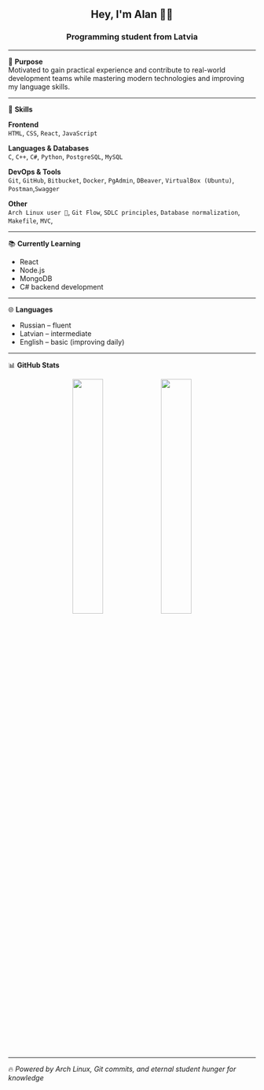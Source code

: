 <h2 align="center">Hey, I'm Alan 👨‍💻</h2>
<h3 align="center">Programming student from Latvia</h3>

---

🎯 **Purpose**  
Motivated to gain practical experience and contribute to real-world development teams while mastering modern technologies and improving my language skills.

---

🧰 **Skills**

**Frontend**  
`HTML`, `CSS`, `React`, `JavaScript` 

**Languages & Databases**  
`C`, `C++`, `C#`, `Python`, `PostgreSQL`, `MySQL`

**DevOps & Tools**  
`Git`, `GitHub`, `Bitbucket`, `Docker`, `PgAdmin`, `DBeaver`, `VirtualBox (Ubuntu)`, `Postman`,`Swagger`

**Other**  
`Arch Linux user 🐧`, `Git Flow`, `SDLC principles`, `Database normalization`, `Makefile`,  `MVC`, 

---

📚 **Currently Learning**  
- React  
- Node.js  
- MongoDB  
- C# backend development

---

🌐 **Languages**
- Russian – fluent  
- Latvian – intermediate  
- English – basic (improving daily)
---

📊 **GitHub Stats**
<p align="center">
  <img src="https://github-readme-stats.vercel.app/api?username=alanarzumanjan&show_icons=true&theme=tokyonight" width="35%">
  <img src="https://github-readme-stats.vercel.app/api/top-langs/?username=alanarzumanjan&layout=compact&theme=tokyonight" width="35%">
</p>

---

🔥 _Powered by Arch Linux, Git commits, and eternal student hunger for knowledge_

